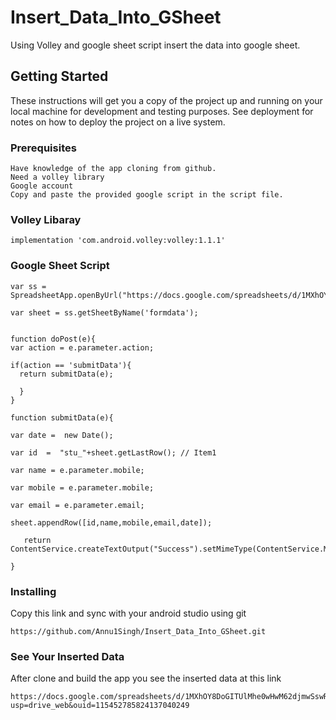 # Insert_Data_Into_GSheet
Using Volley and google sheet script insert the data into google sheet.

## Getting Started
These instructions will get you a copy of the project up and running on your local machine for development and testing purposes. See deployment for notes on how to deploy the project on a live system.

### Prerequisites
```
Have knowledge of the app cloning from github.
Need a volley library
Google account
Copy and paste the provided google script in the script file.
```
### Volley Libaray 
```implementation 'com.android.volley:volley:1.1.1'```
### Google Sheet Script
```
var ss = SpreadsheetApp.openByUrl("https://docs.google.com/spreadsheets/d/1MXhOY8DoGITUlMhe0wHwM62djmwSswRrqtHWNzo0L8M/edit#gid=0");

var sheet = ss.getSheetByName('formdata');


function doPost(e){
var action = e.parameter.action;

if(action == 'submitData'){
  return submitData(e);
  
  }
}

function submitData(e){

var date =  new Date();

var id  =  "stu_"+sheet.getLastRow(); // Item1

var name = e.parameter.mobile;  
  
var mobile = e.parameter.mobile;

var email = e.parameter.email;

sheet.appendRow([id,name,mobile,email,date]);

   return ContentService.createTextOutput("Success").setMimeType(ContentService.MimeType.TEXT);

}
```
### Installing
Copy this link and sync with your android studio using git
```
https://github.com/Annu1Singh/Insert_Data_Into_GSheet.git
```
### See Your Inserted Data

After clone and build the app you see the inserted data at this link
```
https://docs.google.com/spreadsheets/d/1MXhOY8DoGITUlMhe0wHwM62djmwSswRrqtHWNzo0L8M/edit?usp=drive_web&ouid=115452785824137040249
```
